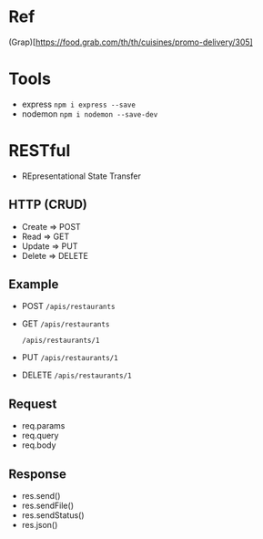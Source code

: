 # Ref

(Grap)[https://food.grab.com/th/th/cuisines/promo-delivery/305]

# Tools

* express `npm i express --save`
* nodemon `npm i nodemon --save-dev`

# RESTful

* REpresentational State Transfer

## HTTP (CRUD)

* Create => POST
* Read => GET
* Update => PUT
* Delete => DELETE

## Example

* POST
    `/apis/restaurants`

* GET
    `/apis/restaurants`

    `/apis/restaurants/1`

* PUT
    `/apis/restaurants/1`

* DELETE
    `/apis/restaurants/1`

## Request
* req.params
* req.query
* req.body

## Response

* res.send()
* res.sendFile()
* res.sendStatus()
* res.json()


